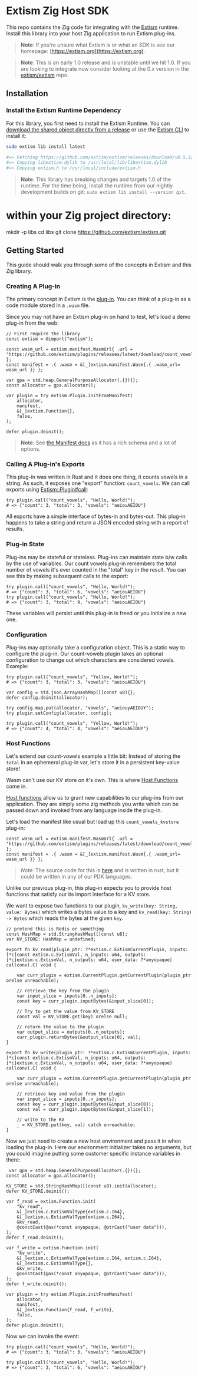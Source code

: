 # Extism Zig Host SDK

This repo contains the Zig code for integrating with the [Extism](https://extism.org/) runtime. Install this library into your host Zig application to run Extism plug-ins.

> **Note**: If you're unsure what Extism is or what an SDK is see our homepage: [https://extism.org](https://extism.org).

> **Note**: This is an early 1.0 release and is unstable until we hit 1.0. If you are looking to integrate now consider looking at the 0.x version in the [extism/extism](https://github.com/extism/extism/tree/main/zig) repo.

## Installation

### Install the Extism Runtime Dependency

For this library, you first need to install the Extism Runtime. You can [download the shared object directly from a release](https://github.com/extism/extism/releases) or use the [Extism CLI](https://github.com/extism/cli) to install it:

```bash
sudo extism lib install latest

#=> Fetching https://github.com/extism/extism/releases/download/v0.5.2/libextism-aarch64-apple-darwin-v0.5.2.tar.gz
#=> Copying libextism.dylib to /usr/local/lib/libextism.dylib
#=> Copying extism.h to /usr/local/include/extism.h
```

> **Note**: This library has breaking changes and targets 1.0 of the runtime. For the time being, install the runtime from our nightly development builds on git: `sudo extism lib install --version git`.

# within your Zig project directory:
mkdir -p libs
cd libs
git clone https://github.com/extism/extism.git

## Getting Started

This guide should walk you through some of the concepts in Extism and this Zig library.

### Creating A Plug-in

The primary concept in Extism is the [plug-in](https://extism.org/docs/concepts/plug-in). You can think of a plug-in as a code module stored in a `.wasm` file.

Since you may not have an Extism plug-in on hand to test, let's load a demo plug-in from the web:

```zig
// First require the library
const extism = @import("extism");

const wasm_url = extism.manifest.WasmUrl{ .url = "https://github.com/extism/plugins/releases/latest/download/count_vowels.wasm" };
const manifest = .{ .wasm = &[_]extism.manifest.Wasm{.{ .wasm_url= wasm_url }} };

var gpa = std.heap.GeneralPurposeAllocator(.{}){};
const allocator = gpa.allocator();

var plugin = try extism.Plugin.initFromManifest(
    allocator,
    manifest,
    &[_]extism.Function{},
    false,  
);

defer plugin.deinit();
```

> **Note**: See [the Manifest docs](https://github.com/extism/zig-sdk/blob/main/src/manifest.zig#L32) as it has a rich schema and a lot of options.

### Calling A Plug-in's Exports

This plug-in was written in Rust and it does one thing, it counts vowels in a string. As such, it exposes one "export" function: `count_vowels`. We can call exports using [Extism::Plugin#call](https://github.com/extism/zig-sdk/blob/main/src/plugin.zig#L61):

```zig
try plugin.call("count_vowels", "Hello, World!");
# => {"count": 3, "total": 3, "vowels": "aeiouAEIOU"}
```

All exports have a simple interface of bytes-in and bytes-out. This plug-in happens to take a string and return a JSON encoded string with a report of results.

### Plug-in State

Plug-ins may be stateful or stateless. Plug-ins can maintain state b/w calls by the use of variables. Our count vowels plug-in remembers the total number of vowels it's ever counted in the "total" key in the result. You can see this by making subsequent calls to the export:

```zig
try plugin.call("count_vowels", "Hello, World!");
# => {"count": 3, "total": 6, "vowels": "aeiouAEIOU"}
try plugin.call("count_vowels", "Hello, World!");
# => {"count": 3, "total": 9, "vowels": "aeiouAEIOU"}
```

These variables will persist until this plug-in is freed or you initialize a new one.

### Configuration

Plug-ins may optionally take a configuration object. This is a static way to configure the plug-in. Our count-vowels plugin takes an optional configuration to change out which characters are considered vowels. Example:

```zig
try plugin.call("count_vowels", "Yellow, World!");
# => {"count": 3, "total": 3, "vowels": "aeiouAEIOU"}

var config = std.json.ArrayHashMap([]const u8){};
defer config.deinit(allocator);

try config.map.put(allocator, "vowels", "aeiouyAEIOUY");
try plugin.setConfig(allocator, config);

try plugin.call("count_vowels", "Yellow, World!");
# => {"count": 4, "total": 4, "vowels": "aeiouAEIOUY"}
```

### Host Functions

Let's extend our count-vowels example a little bit: Instead of storing the `total` in an ephemeral plug-in var, let's store it in a persistent key-value store!

Wasm can't use our KV store on it's own. This is where [Host Functions](https://extism.org/docs/concepts/host-functions) come in.

[Host functions](https://extism.org/docs/concepts/host-functions) allow us to grant new capabilities to our plug-ins from our application. They are simply some zig methods you write which can be passed down and invoked from any language inside the plug-in.

Let's load the manifest like usual but load up this `count_vowels_kvstore` plug-in:

```zig
const wasm_url = extism.manifest.WasmUrl{ .url = "https://github.com/extism/plugins/releases/latest/download/count_vowels_kvstore.wasm" };
const manifest = .{ .wasm = &[_]extism.manifest.Wasm{.{ .wasm_url= wasm_url }} };
```

> *Note*: The source code for this is [here](https://github.com/extism/plugins/blob/main/count_vowels_kvstore/src/lib.rs) and is written in rust, but it could be written in any of our PDK languages.

Unlike our previous plug-in, this plug-in expects you to provide host functions that satisfy our its import interface for a KV store.

We want to expose two functions to our plugin, `kv_write(key: String, value: Bytes)` which writes a bytes value to a key and `kv_read(key: String) -> Bytes` which reads the bytes at the given `key`.

```zig
// pretend this is Redis or something
const HashMap = std.StringHashMap([]const u8);
var KV_STORE: HashMap = undefined;

export fn kv_read(plugin_ptr: ?*extism.c.ExtismCurrentPlugin, inputs: [*c]const extism.c.ExtismVal, n_inputs: u64, outputs: [*c]extism.c.ExtismVal, n_outputs: u64, user_data: ?*anyopaque) callconv(.C) void {

    var curr_plugin = extism.CurrentPlugin.getCurrentPlugin(plugin_ptr orelse unreachable);

    // retrieve the key from the plugin
    var input_slice = inputs[0..n_inputs];
    const key = curr_plugin.inputBytes(&input_slice[0]);

    // Try to get the value from KV_STORE
    const val = KV_STORE.get(key) orelse null;

    // return the value to the plugin
    var output_slice = outputs[0..n_outputs];
    curr_plugin.returnBytes(&output_slice[0], val);
}

export fn kv_write(plugin_ptr: ?*extism.c.ExtismCurrentPlugin, inputs: [*c]const extism.c.ExtismVal, n_inputs: u64, outputs: [*c]extism.c.ExtismVal, n_outputs: u64, user_data: ?*anyopaque) callconv(.C) void {

    var curr_plugin = extism.CurrentPlugin.getCurrentPlugin(plugin_ptr orelse unreachable);

    // retrieve key and value from the plugin
    var input_slice = inputs[0..n_inputs];
    const key = curr_plugin.inputBytes(&input_slice[0]);
    const val = curr_plugin.inputBytes(&input_slice[1]);

    // write to the KV
    _ = KV_STORE.put(key, val) catch unreachable;
}

```

Now we just need to create a new host environment and pass it in when loading the plug-in. Here our environment initializer takes no arguments, but you could imagine putting some customer specific instance variables in there:

```zig
 var gpa = std.heap.GeneralPurposeAllocator(.{}){};
const allocator = gpa.allocator();

KV_STORE = std.StringHashMap([]const u8).init(allocator);
defer KV_STORE.deinit();

var f_read = extism.Function.init(
    "kv_read",
    &[_]extism.c.ExtismValType{extism.c.I64},
    &[_]extism.c.ExtismValType{extism.c.I64},
    &kv_read,
    @constCast(@as(*const anyopaque, @ptrCast("user data"))),
);
defer f_read.deinit();

var f_write = extism.Function.init(
    "kv_write",
    &[_]extism.c.ExtismValType{extism.c.I64, extism.c.I64},
    &[_]extism.c.ExtismValType{},
    &kv_write,
    @constCast(@as(*const anyopaque, @ptrCast("user data"))),
);
defer f_write.deinit();

var plugin = try extism.Plugin.initFromManifest(
    allocator,
    manifest,
    &[_]extism.Function{f_read, f_write},
    false,  
);
defer plugin.deinit();
```

Now we can invoke the event:

```zig
try plugin.call("count_vowels", "Hello, World!");
# => {"count": 3, "total": 3, "vowels": "aeiouAEIOU"}

try plugin.call("count_vowels", "Hello, World!");
# => {"count": 3, "total": 6, "vowels": "aeiouAEIOU"}
```

